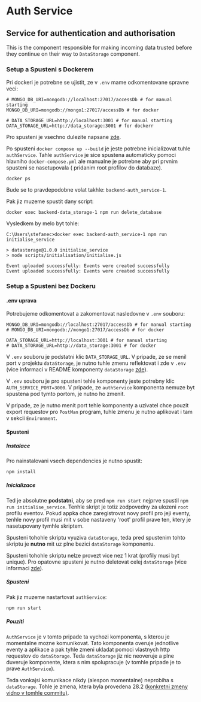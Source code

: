 # Auth Service
## Service for authentication and authorisation

This is the component responsible for making incoming data trusted before they continue on their way to `DataStorage` component.

### Setup a Spusteni s Dockerem

Pri dockeri je potrebne se ujistit, ze v `.env` mame odkomentovane spravne veci:

```env
# MONGO_DB_URI=mongodb://localhost:27017/accessDb # for manual starting
MONGO_DB_URI=mongodb://mongo1:27017/accessDb # for docker

# DATA_STORAGE_URL=http://localhost:3001 # for manual starting
DATA_STORAGE_URL=http://data_storage:3001 # for dockerr
```

Pro spusteni je vsechno dulezite napsane [zde](../README.md).

Po spusteni `docker compose up --build` je jeste potrebne inicializovat tuhle `authService`. Tahle `authService` je sice spustena automaticky pomoci hlavniho `docker-compose.yml` ale manualne je potrebne aby pri prvnim spusteni se nasetupovala ( pridanim root profilov do databaze).

```docker
docker ps
```

Bude se to pravdepodobne volat takhle: `backend-auth_service-1`.

Pak jiz muzeme spustit dany script:

```docker
docker exec backend-data_storage-1 npm run delete_database
```

Vysledkem by melo byt tohle:

```docker
C:\Users\stefanec>docker exec backend-auth_service-1 npm run initialise_service

> datastorage@1.0.0 initialise_service
> node scripts/initialisation/initialise.js

Event uploaded successfully: Events were created successfully
Event uploaded successfully: Events were created successfully
```

### Setup a Spusteni bez Dockeru

#### .env uprava

Potrebujeme odkomentovat a zakomentovat nasledovne v `.env` souboru:

```env
MONGO_DB_URI=mongodb://localhost:27017/accessDb # for manual starting
# MONGO_DB_URI=mongodb://mongo1:27017/accessDb # for docker

DATA_STORAGE_URL=http://localhost:3001 # for manual starting
# DATA_STORAGE_URL=http://data_storage:3001 # for docker
```

V `.env` souboru je podstatni klic `DATA_STORAGE_URL`. V pripade, ze se menil port v projektu `dataStorage`, je nutno tuhle zmenu reflektovat i zde v `.env` (vice informaci v README komponenty `dataStorage` [zde](../dataStorage/README.md)).

V `.env` souboru je pro spusteni tehle komponenty jeste potrebny klic `AUTH_SERVICE_PORT=3000`. V pripade, ze `authService` komponenta nemuze byt spustena pod tymto portom, je nutno ho zmenit.

V pripade, ze je nutno menit port tehle komponenty a uzivatel chce pouzit export requestov pro `PostMan` program, tuhle zmenu je nutno aplikovat i tam v sekcii `Environment`. 

#### Spusteni

##### Instalace

Pro nainstalovani vsech dependencies je nutno spustit:

```bash
npm install
```

##### Inicializace

Ted je absolutne **podstatni**, aby se pred `npm run start` nejprve spustil `npm run initialise_service`. Tenhle skript je totiz zodpovedny za ulozeni `root` profilu eventov. Pokud appka chce zaregistrovat novy profil pro jeji eventy, tenhle novy profil musi mit v sobe nastaveny 'root' profil prave ten, ktery je nasetupovany tymhle skriptem. 

Spusteni tohohle skriptu vyuziva `dataStorage`, teda pred spustenim tohto skriptu je **nutno** mit uz plne bezici `dataStorage` komponentu.

Spusteni tohohle skriptu nelze provezt vice nez 1 krat (profily musi byt unique). Pro opatovne spusteni je nutno deletovat celej `dataStorage` (vice informaci [zde](../dataStorage/README.md#delete)).

##### Spusteni

Pak jiz muzeme nastartovat `authService`:

```bash
npm run start
```

##### Pouziti

`AuthService` je v tomto pripade ta vychozi komponenta, s kterou je momentalne mozne komunikovat. Tato komponenta overuje jednotlive eventy a aplikace a pak tyhle zmeni ukladat pomoci vlastnych http requestov do `dataStorage`. Teda `dataStorage` jiz nic neoveruje a plne duveruje komponente, ktera s nim spolupracuje (v tomhle pripade je to prave `AuthService`).

Teda vonkajsi komunikace nikdy (alespon momentalne) neprobiha s `dataStorage`. Tohle je zmena, ktera byla provedena 28.2 [(konkretni zmeny vidno v tomhle commitu)](https://gitlab.mff.cuni.cz/stefanm4/managementsystem/-/commit/ad193493ce512c57ee2b143911f7d10cc827d872).